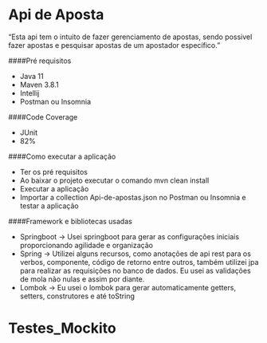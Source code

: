# Api de Aposta
“Esta api tem o intuito de fazer gerenciamento de apostas, sendo possivel fazer apostas e pesquisar apostas de um apostador específico.”

####Pré requisitos
- Java 11
- Maven 3.8.1
- Intellij
- Postman ou Insomnia

####Code Coverage
- JUnit
- 82%

####Como executar a aplicação
- Ter os pré requisitos
- Ao baixar o projeto executar o comando mvn clean install
- Executar a aplicação
- Importar a collection Api-de-apostas.json no Postman ou Insomnia e testar a aplicação

####Framework e bibliotecas usadas
- Springboot -> Usei springboot para gerar as configurações iniciais proporcionando agilidade e organização
- Spring -> Utilizei alguns recursos, como anotações de api rest para os verbos, componente, código de retorno entre outros, também utilizei jpa para realizar as requisições no banco de dados. Eu usei as validações de mola não nulas e assim por diante.
- Lombok -> Eu usei o lombok para gerar automaticamente getters, setters, construtores e até toString
# Testes_Mockito
